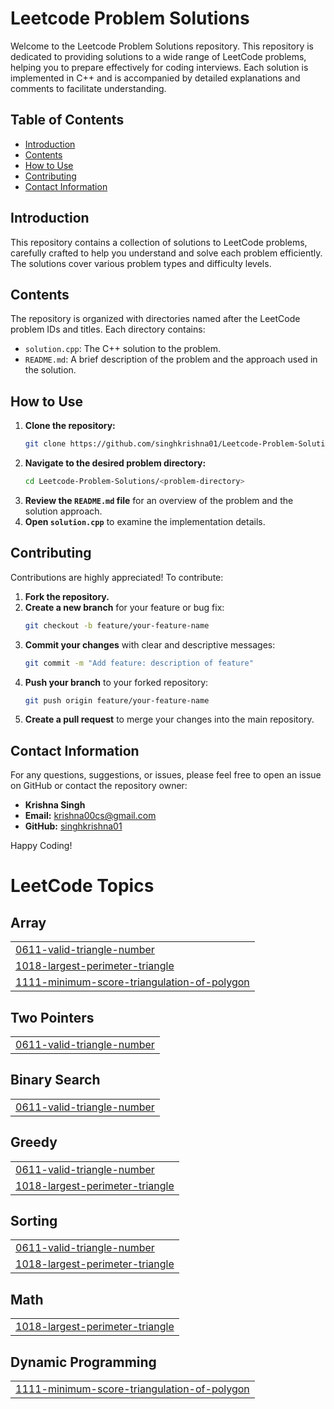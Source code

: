 
# Leetcode Problem Solutions

Welcome to the Leetcode Problem Solutions repository. This repository is dedicated to providing solutions to a wide range of LeetCode problems, helping you to prepare effectively for coding interviews. Each solution is implemented in C++ and is accompanied by detailed explanations and comments to facilitate understanding.

## Table of Contents

- [Introduction](#introduction)
- [Contents](#contents)
- [How to Use](#how-to-use)
- [Contributing](#contributing)
- [Contact Information](#contact-information)

## Introduction

This repository contains a collection of solutions to LeetCode problems, carefully crafted to help you understand and solve each problem efficiently. The solutions cover various problem types and difficulty levels.

## Contents

The repository is organized with directories named after the LeetCode problem IDs and titles. Each directory contains:
- `solution.cpp`: The C++ solution to the problem.
- `README.md`: A brief description of the problem and the approach used in the solution.

## How to Use

1. **Clone the repository:**
   ```bash
   git clone https://github.com/singhkrishna01/Leetcode-Problem-Solutions.git
   ```
2. **Navigate to the desired problem directory:**
   ```bash
   cd Leetcode-Problem-Solutions/<problem-directory>
   ```
3. **Review the `README.md` file** for an overview of the problem and the solution approach.
4. **Open `solution.cpp`** to examine the implementation details.

## Contributing

Contributions are highly appreciated! To contribute:
1. **Fork the repository.**
2. **Create a new branch** for your feature or bug fix:
   ```bash
   git checkout -b feature/your-feature-name
   ```
3. **Commit your changes** with clear and descriptive messages:
   ```bash
   git commit -m "Add feature: description of feature"
   ```
4. **Push your branch** to your forked repository:
   ```bash
   git push origin feature/your-feature-name
   ```
5. **Create a pull request** to merge your changes into the main repository.


## Contact Information

For any questions, suggestions, or issues, please feel free to open an issue on GitHub or contact the repository owner:

- **Krishna Singh**
- **Email:** krishna00cs@gmail.com
- **GitHub:** [singhkrishna01](https://github.com/singhkrishna01)

Happy Coding!

<!---LeetCode Topics Start-->
# LeetCode Topics
## Array
|  |
| ------- |
| [0611-valid-triangle-number](https://github.com/singhkrishna01/Leetcode-Problem-Solutions/tree/master/0611-valid-triangle-number) |
| [1018-largest-perimeter-triangle](https://github.com/singhkrishna01/Leetcode-Problem-Solutions/tree/master/1018-largest-perimeter-triangle) |
| [1111-minimum-score-triangulation-of-polygon](https://github.com/singhkrishna01/Leetcode-Problem-Solutions/tree/master/1111-minimum-score-triangulation-of-polygon) |
## Two Pointers
|  |
| ------- |
| [0611-valid-triangle-number](https://github.com/singhkrishna01/Leetcode-Problem-Solutions/tree/master/0611-valid-triangle-number) |
## Binary Search
|  |
| ------- |
| [0611-valid-triangle-number](https://github.com/singhkrishna01/Leetcode-Problem-Solutions/tree/master/0611-valid-triangle-number) |
## Greedy
|  |
| ------- |
| [0611-valid-triangle-number](https://github.com/singhkrishna01/Leetcode-Problem-Solutions/tree/master/0611-valid-triangle-number) |
| [1018-largest-perimeter-triangle](https://github.com/singhkrishna01/Leetcode-Problem-Solutions/tree/master/1018-largest-perimeter-triangle) |
## Sorting
|  |
| ------- |
| [0611-valid-triangle-number](https://github.com/singhkrishna01/Leetcode-Problem-Solutions/tree/master/0611-valid-triangle-number) |
| [1018-largest-perimeter-triangle](https://github.com/singhkrishna01/Leetcode-Problem-Solutions/tree/master/1018-largest-perimeter-triangle) |
## Math
|  |
| ------- |
| [1018-largest-perimeter-triangle](https://github.com/singhkrishna01/Leetcode-Problem-Solutions/tree/master/1018-largest-perimeter-triangle) |
## Dynamic Programming
|  |
| ------- |
| [1111-minimum-score-triangulation-of-polygon](https://github.com/singhkrishna01/Leetcode-Problem-Solutions/tree/master/1111-minimum-score-triangulation-of-polygon) |
<!---LeetCode Topics End-->